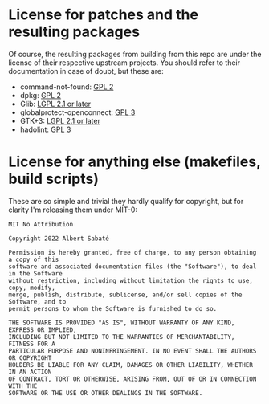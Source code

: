 # License for patches and the resulting packages
Of course, the resulting packages from building from this repo are under the license of their respective upstream projects. You should refer to their documentation in case of doubt, but these are:
 - command-not-found: [GPL 2](https://launchpad.net/command-not-found)
 - dpkg: [GPL 2](https://salsa.debian.org/dpkg-team/dpkg/-/blob/main/COPYING)
 - Glib: [LGPL 2.1 or later](https://gitlab.gnome.org/GNOME/glib/-/blob/main/COPYING)
 - globalprotect-openconnect: [GPL 3](https://github.com/yuezk/GlobalProtect-openconnect/blob/master/LICENSE)
 - GTK+3: [LGPL 2.1 or later](https://gitlab.gnome.org/GNOME/gtk/-/blob/main/COPYING)
 - hadolint: [GPL 3](https://github.com/hadolint/hadolint/blob/master/LICENSE)

# License for anything else (makefiles, build scripts)
These are so simple and trivial they hardly qualify for copyright, but for clarity I'm releasing them under MIT-0:

```
MIT No Attribution

Copyright 2022 Albert Sabaté

Permission is hereby granted, free of charge, to any person obtaining a copy of this
software and associated documentation files (the "Software"), to deal in the Software
without restriction, including without limitation the rights to use, copy, modify,
merge, publish, distribute, sublicense, and/or sell copies of the Software, and to
permit persons to whom the Software is furnished to do so.

THE SOFTWARE IS PROVIDED "AS IS", WITHOUT WARRANTY OF ANY KIND, EXPRESS OR IMPLIED,
INCLUDING BUT NOT LIMITED TO THE WARRANTIES OF MERCHANTABILITY, FITNESS FOR A
PARTICULAR PURPOSE AND NONINFRINGEMENT. IN NO EVENT SHALL THE AUTHORS OR COPYRIGHT
HOLDERS BE LIABLE FOR ANY CLAIM, DAMAGES OR OTHER LIABILITY, WHETHER IN AN ACTION
OF CONTRACT, TORT OR OTHERWISE, ARISING FROM, OUT OF OR IN CONNECTION WITH THE
SOFTWARE OR THE USE OR OTHER DEALINGS IN THE SOFTWARE.
```
